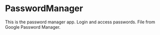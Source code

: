 # PasswordManager
This is the password manager app. Login and access passwords. File from Google Password Manager.
